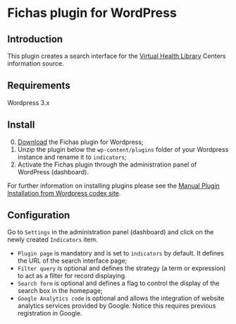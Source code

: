 Fichas plugin for WordPress
========================

## Introduction

This plugin creates a search interface for the [Virtual Health Library](http://modelo.bvsalud.org/en/) Centers information source.

## Requirements

Wordpress 3.x

## Install

0. [Download](https://github.com/bireme/fichas-idb-wp-plugin/) the Fichas plugin for Wordpress;
0. Unzip the plugin below the `wp-content/plugins` folder of your Wordpress instance and rename it to `indicators`;
0. Activate the Fichas plugin through the administration panel of WordPress (dashboard).

For further information on installing plugins please see the [Manual Plugin Installation from Wordpress codex site](http://codex.wordpress.org/Managing_Plugins#Manual_Plugin_Installation).

## Configuration

Go to `Settings` in the administration panel (dashboard) and click on the newly created `Indicators` item.
* `Plugin page` is mandatory and is set to `indicators` by default. It defines the URL of the search interface page;
* `Filter query` is optional and defines the strategy (a term or expression) to act as a filter for record displaying.
* `Search form` is optional and defines a flag to control the display of the search box in the homepage;
* `Google Analytics code` is optional and allows the integration of website analytics services provided by Google. Notice this requires previous registration in Google.
